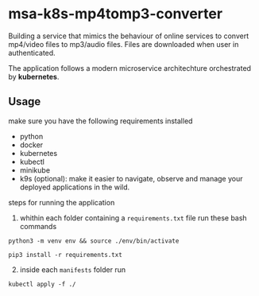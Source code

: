 # msa-k8s-mp4tomp3-converter
Building a service that mimics the behaviour of online services to convert mp4/video files to mp3/audio files. Files are downloaded when user in authenticated.

The application follows a modern microservice architechture orchestrated by **kubernetes**.

## Usage
make sure you have the following requirements installed
* python
* docker
* kubernetes
* kubectl
* minikube
* k9s (optional): make it easier to navigate, observe and manage your deployed applications in the wild.

steps for running the application
1. whithin each folder containing a `requirements.txt` file run these bash commands
 ```
 python3 -m venv env && source ./env/bin/activate
 ```
 
 ```
 pip3 install -r requirements.txt
 ```
 
 2. inside each `manifests` folder run
 ```
 kubectl apply -f ./
 ```
